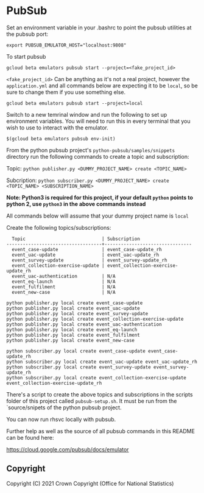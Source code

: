 # PubSub

Set an environment variable in your .bashrc to point the pubsub utilities at the pubsub port:

    export PUBSUB_EMULATOR_HOST="localhost:9808"
    
To start pubsub

    gcloud beta emulators pubsub start --project=<fake_project_id>

`<fake_project_id>` Can be anything as it's not a real project, however the `application.yml` and all commands below are expecting it to be `local`, so be sure to change them if you use something else.

    gcloud beta emulators pubsub start --project=local

Switch to a new temrinal window and run the following to set up environment variables. You will need to run this in every terminal that you wish to use to interact with the emulator.

    $(gcloud beta emulators pubsub env-init)

From the python pubsub project's `python-pubsub/samples/snippets` directory run the following commands to create a topic and subscription:

Topic: `python publisher.py <DUMMY_PROJECT_NAME> create <TOPIC_NAME>`

Subcription: `python subscriber.py <DUMMY_PROJECT_NAME> create <TOPIC_NAME> <SUBSCRIPTION_NAME>`

**Note: Python3 is required for this project, if your default `python` points to python 2, use `python3` in the above commands instead**

All commands below will assume that your dummy project name is `local`

Create the following topics/subscriptions:

      Topic                            | Subscription
    -----------------------------------+--------------------------------
      event_case-update                | event_case-update_rh
      event_uac-update                 | event_uac-update_rh
      event_survey-update              | event_survey-update_rh
      event_collection-exercise-update | event_collection-exercise-update_rh
      event_uac-authentication         | N/A
      event_eq-launch                  | N/A
      event_fulfilment                 | N/A
      event_new-case                   | N/A

    python publisher.py local create event_case-update
    python publisher.py local create event_uac-update
    python publisher.py local create event_survey-update
    python publisher.py local create event_collection-exercise-update
    python publisher.py local create event_uac-authentication
    python publisher.py local create event_eq-launch
    python publisher.py local create event_fulfilment
    python publisher.py local create event_new-case

    python subscriber.py local create event_case-update event_case-update_rh
    python subscriber.py local create event_uac-update event_uac-update_rh
    python subscriber.py local create event_survey-update event_survey-update_rh
    python subscriber.py local create event_collection-exercise-update event_collection-exercise-update_rh

There's a script to create the above topics and subscriptions in the scripts folder of this project called `pubsub-setup.sh`. It must be run from the `source/snipets of the python pubsub project.

You can now run rhsvc locally with pubsub.

Further help as well as the source of all pubsub commands in this README can be found here:

https://cloud.google.com/pubsub/docs/emulator

## Copyright
Copyright (C) 2021 Crown Copyright (Office for National Statistics)
